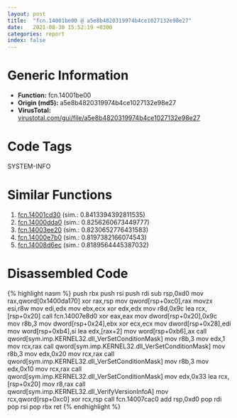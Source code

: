 ```yaml
---
layout: post
title:  "fcn.14001be00 @ a5e8b4820319974b4ce1027132e98e27"
date:   2021-08-30 15:52:19 +0300
categories: report
index: false
---
```


# Generic Information
- **Function:** fcn.14001be00
- **Origin (md5):** a5e8b4820319974b4ce1027132e98e27
- **VirusTotal:** [virustotal.com/gui/file/a5e8b4820319974b4ce1027132e98e27][virustotal_ref]

# Code Tags
<span class="tag" id="SYSTEM-INFO">SYSTEM-INFO</span>


# Similar Functions

1. [fcn.14001cd30][similar_1_ref] (sim.: 0.8413394392811535)
2. [fcn.14000dda0][similar_2_ref] (sim.: 0.8256260673449777)
3. [fcn.14003ee20][similar_3_ref] (sim.: 0.8230652776431583)
4. [fcn.14000e7b0][similar_4_ref] (sim.: 0.8197382166074543)
5. [fcn.14008d6ec][similar_5_ref] (sim.: 0.8189564445387032)


# Disassembled Code

{% highlight nasm %}
push rbx
push rsi
push rdi
sub rsp,0xd0
mov rax,qword[0x1400da170]
xor rax,rsp
mov qword[rsp+0xc0],rax
movzx esi,r8w
mov edi,edx
mov ebx,ecx
xor edx,edx
mov r8d,0x9c
lea rcx,[rsp+0x20]
call fcn.14007e8d0
xor eax,eax
mov dword[rsp+0x20],0x9c
mov r8b,3
mov dword[rsp+0x24],ebx
xor ecx,ecx
mov dword[rsp+0x28],edi
mov word[rsp+0xb4],si
lea edx,[rax+2]
mov word[rsp+0xb6],ax
call qword[sym.imp.KERNEL32.dll_VerSetConditionMask]
mov r8b,3
mov edx,1
mov rcx,rax
call qword[sym.imp.KERNEL32.dll_VerSetConditionMask]
mov r8b,3
mov edx,0x20
mov rcx,rax
call qword[sym.imp.KERNEL32.dll_VerSetConditionMask]
mov r8b,3
mov edx,0x10
mov rcx,rax
call qword[sym.imp.KERNEL32.dll_VerSetConditionMask]
mov edx,0x33
lea rcx,[rsp+0x20]
mov r8,rax
call qword[sym.imp.KERNEL32.dll_VerifyVersionInfoA]
mov rcx,qword[rsp+0xc0]
xor rcx,rsp
call fcn.14007cac0
add rsp,0xd0
pop rdi
pop rsi
pop rbx
ret 
{% endhighlight %}


[similar_1_ref]: /report/fcn.14001cd30@a5e8b4820319974b4ce1027132e98e27
[similar_2_ref]: /report/fcn.14000dda0@a5e8b4820319974b4ce1027132e98e27
[similar_3_ref]: /report/fcn.14003ee20@3bee9e0608c478ffce0d10559aae732b
[similar_4_ref]: /report/fcn.14000e7b0@a5e8b4820319974b4ce1027132e98e27
[similar_5_ref]: /report/fcn.14008d6ec@a5e8b4820319974b4ce1027132e98e27
[virustotal_ref]: https://www.virustotal.com/gui/file/a5e8b4820319974b4ce1027132e98e27